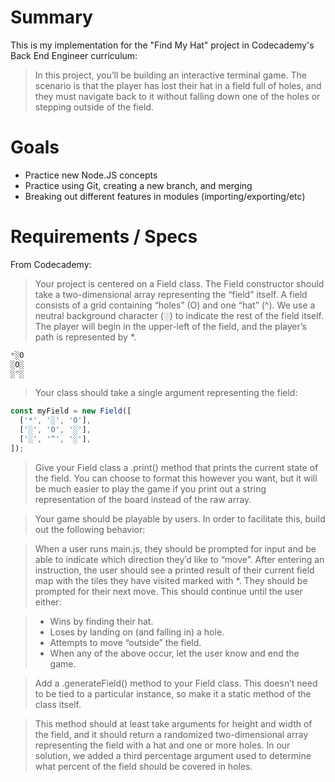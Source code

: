 # Summary
This is my implementation for the "Find My Hat" project in Codecademy's Back End Engineer curriculum:
> In this project, you’ll be building an interactive terminal game. The scenario is that the player has lost their hat in a field full of holes, and they must navigate back to it without falling down one of the holes or stepping outside of the field.

# Goals
- Practice new Node.JS concepts
- Practice using Git, creating a new branch, and merging
- Breaking out different features in modules (importing/exporting/etc)

# Requirements / Specs
From Codecademy:
> Your project is centered on a Field class. The Field constructor should take a two-dimensional array representing the “field” itself. A field consists of a grid containing “holes” (O) and one “hat” (^). We use a neutral background character (░) to indicate the rest of the field itself. The player will begin in the upper-left of the field, and the player’s path is represented by *.

``` Javascript
*░O
░O░
░^░
```

> Your class should take a single argument representing the field:

``` Javascript
const myField = new Field([
  ['*', '░', 'O'],
  ['░', 'O', '░'],
  ['░', '^', '░'],
]);
```

> Give your Field class a .print() method that prints the current state of the field. You can choose to format this however you want, but it will be much easier to play the game if you print out a string representation of the board instead of the raw array.

> Your game should be playable by users. In order to facilitate this, build out the following behavior:

> When a user runs main.js, they should be prompted for input and be able to indicate which direction they’d like to “move”.
> After entering an instruction, the user should see a printed result of their current field map with the tiles they have visited marked with *. They should be prompted for their next move.
> This should continue until the user either:

> - Wins by finding their hat.
> - Loses by landing on (and falling in) a hole.
> - Attempts to move “outside” the field.
> - When any of the above occur, let the user know and end the game.

> Add a .generateField() method to your Field class. This doesn’t need to be tied to a particular instance, so make it a static method of the class itself.

> This method should at least take arguments for height and width of the field, and it should return a randomized two-dimensional array representing the field with a hat and one or more holes. In our solution, we added a third percentage argument used to determine what percent of the field should be covered in holes.